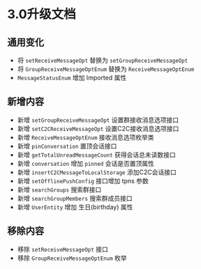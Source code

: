 # 3.0升级文档

## 通用变化

* 将 `setReceiveMessageOpt` 替换为 `setGroupReceiveMessageOpt`
* 将 `GroupReceiveMessageOptEnum` 替换为 `ReceiveMessageOptEnum`
* `MessageStatusEnum` 增加 Imported 属性

## 新增内容

* 新增 ``setGroupReceiveMessageOpt`` 设置群接收消息选项接口
* 新增 ``setC2CReceiveMessageOpt`` 设置C2C接收消息选项接口
* 新增 ``ReceiveMessageOptEnum`` 接收消息选项枚举类
* 新增 ``pinConversation`` 置顶会话接口
* 新增 ``getTotalUnreadMessageCount`` 获得会话总未读数接口
* 新增 ``conversation`` 增加 ``pinned`` 会话是否置顶属性
* 新增 ``insertC2CMessageToLocalStorage`` 添加C2C会话接口
* 新增 ``setOfflinePushConfig`` 接口增加 tpns 参数
* 新增 ``searchGroups`` 搜索群接口
* 新增 ``searchGroupMembers`` 搜索群成员接口
* 新增 ``UserEntity`` 增加 生日(birthday) 属性

## 移除内容

* 移除 ``setReceiveMessageOpt`` 接口
* 移除 ``GroupReceiveMessageOptEnum`` 枚举